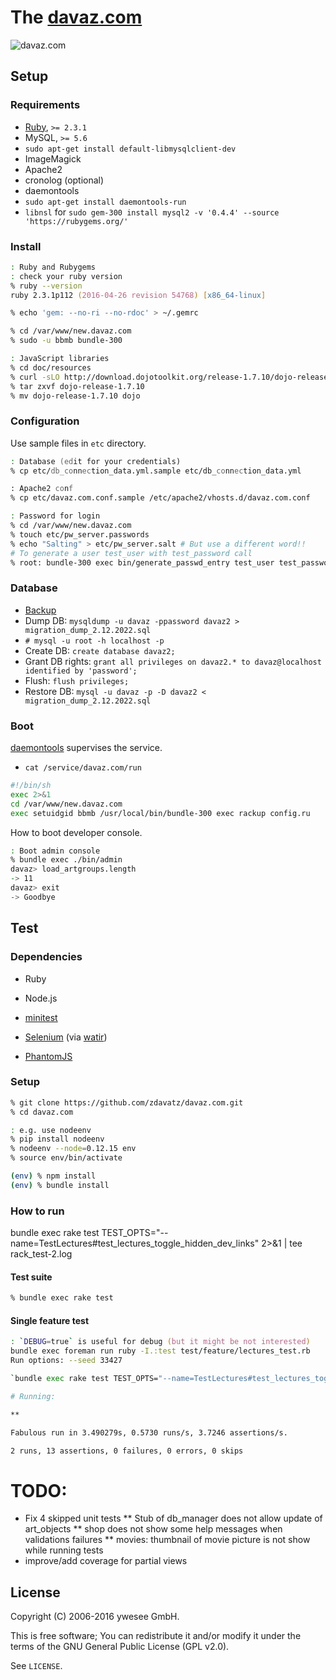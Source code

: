 # The [davaz.com](http://davaz.com/)

![davaz.com](https://raw.githubusercontent.com/zdavatz/davaz.com/master/doc/screenshot-davaz-com.png)

## Setup

### Requirements

* [Ruby](https://github.com/zdavatz/davaz.com/files/6121658/gen_ruby_300.txt), `>= 2.3.1`
* MySQL, `>= 5.6`
* `sudo apt-get install default-libmysqlclient-dev`
* ImageMagick
* Apache2
* cronolog (optional)
* daemontools
* `sudo apt-get install daemontools-run`
* `libnsl` for `sudo gem-300 install mysql2 -v '0.4.4' --source 'https://rubygems.org/'`

### Install

```zsh
: Ruby and Rubygems
: check your ruby version
% ruby --version
ruby 2.3.1p112 (2016-04-26 revision 54768) [x86_64-linux]

% echo 'gem: --no-ri --no-rdoc' > ~/.gemrc

% cd /var/www/new.davaz.com
% sudo -u bbmb bundle-300

: JavaScript libraries
% cd doc/resources
% curl -sLO http://download.dojotoolkit.org/release-1.7.10/dojo-release-1.7.10.tar.gz
% tar zxvf dojo-release-1.7.10
% mv dojo-release-1.7.10 dojo
```

### Configuration

Use sample files in `etc` directory.

```zsh
: Database (edit for your credentials)
% cp etc/db_connection_data.yml.sample etc/db_connection_data.yml

: Apache2 conf
% cp etc/davaz.com.conf.sample /etc/apache2/vhosts.d/davaz.com.conf

: Password for login
% cd /var/www/new.davaz.com
% touch etc/pw_server.passwords
% echo "Salting" > etc/pw_server.salt # But use a different word!!
# To generate a user test_user with test_password call
% root: bundle-300 exec bin/generate_passwd_entry test_user test_password >> etc/pw_server.passwords

```

### Database
* [Backup](https://github.com/zdavatz/davaz.com/tree/master/db)
* Dump DB: `mysqldump -u davaz -ppassword davaz2 > migration_dump_2.12.2022.sql`
* `# mysql -u root -h localhost -p`
* Create DB: `create database davaz2;`
* Grant DB rights: `grant all privileges on davaz2.* to davaz@localhost identified by 'password';`
* Flush: `flush privileges;`
* Restore DB: `mysql -u davaz -p -D davaz2 < migration_dump_2.12.2022.sql`

### Boot

[daemontools](http://cr.yp.to/daemontools.html) supervises the service.

* `cat /service/davaz.com/run`
```zsh
#!/bin/sh
exec 2>&1
cd /var/www/new.davaz.com
exec setuidgid bbmb /usr/local/bin/bundle-300 exec rackup config.ru
```

How to boot developer console.

```zsh
: Boot admin console
% bundle exec ./bin/admin
davaz> load_artgroups.length
-> 11
davaz> exit
-> Goodbye
```

## Test

### Dependencies

* Ruby
* Node.js

* [minitest](https://github.com/seattlerb/minitest)
* [Selenium](http://docs.seleniumhq.org/) (via [watir](https://github.com/watir/watir))
* [PhantomJS](https://github.com/ariya/phantomjs)

### Setup

```zsh
% git clone https://github.com/zdavatz/davaz.com.git
% cd davaz.com

: e.g. use nodeenv
% pip install nodeenv
% nodeenv --node=0.12.15 env
% source env/bin/activate

(env) % npm install
(env) % bundle install
```

### How to run

bundle exec rake test TEST_OPTS="--name=TestLectures#test_lectures_toggle_hidden_dev_links" 2>&1 | tee rack_test-2.log

#### Test suite

```zsh
% bundle exec rake test
```

#### Single feature test

```zsh
: `DEBUG=true` is useful for debug (but it might be not interested)
bundle exec foreman run ruby -I.:test test/feature/lectures_test.rb
Run options: --seed 33427

`bundle exec rake test TEST_OPTS="--name=TestLectures#test_lectures_toggle_hidden_dev_links"`

# Running:

**

Fabulous run in 3.490279s, 0.5730 runs/s, 3.7246 assertions/s.

2 runs, 13 assertions, 0 failures, 0 errors, 0 skips
```

# TODO:

* Fix 4 skipped unit tests
** Stub of db_manager does not allow update of art_objects
** shop does not show some help messages when validations failures
** movies: thumbnail of movie picture is not show while running tests
* improve/add coverage for partial views

## License

Copyright (C) 2006-2016 ywesee GmbH.

This is free software;
You can redistribute it and/or modify it under the terms of the GNU General Public License (GPL v2.0).

See `LICENSE`.
